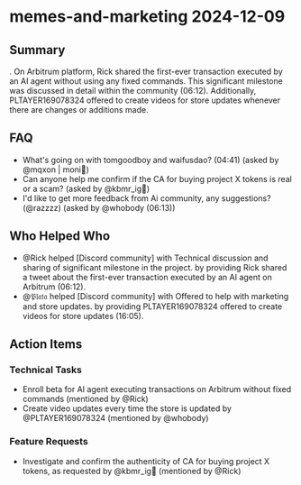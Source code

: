 # memes-and-marketing 2024-12-09

## Summary
. On Arbitrum platform, Rick shared the first-ever transaction executed by an AI agent without using any fixed commands. This significant milestone was discussed in detail within the community (06:12). Additionally, PLTAYER169078324 offered to create videos for store updates whenever there are changes or additions made.

## FAQ
- What's going on with tomgoodboy and waifusdao? (04:41) (asked by @mqxon | moni🧙)
- Can anyone help me confirm if the CA for buying project X tokens is real or a scam? (asked by @kbmr_ig🔶)
- I'd like to get more feedback from Ai community, any suggestions? (@razzzz) (asked by @whobody (06:13))

## Who Helped Who
- @Rick helped [Discord community] with Technical discussion and sharing of significant milestone in the project. by providing Rick shared a tweet about the first-ever transaction executed by an AI agent on Arbitrum (06:12).
- @𝔓𝔩𝔞𝔱𝔞 helped [Discord community] with Offered to help with marketing and store updates. by providing PLTAYER169078324 offered to create videos for store updates (16:05).

## Action Items

### Technical Tasks
- Enroll beta for AI agent executing transactions on Arbitrum without fixed commands (mentioned by @Rick)
- Create video updates every time the store is updated by @PLTAYER169078324 (mentioned by @whobody)

### Feature Requests
- Investigate and confirm the authenticity of CA for buying project X tokens, as requested by @kbmr_ig🔶 (mentioned by @Rick)